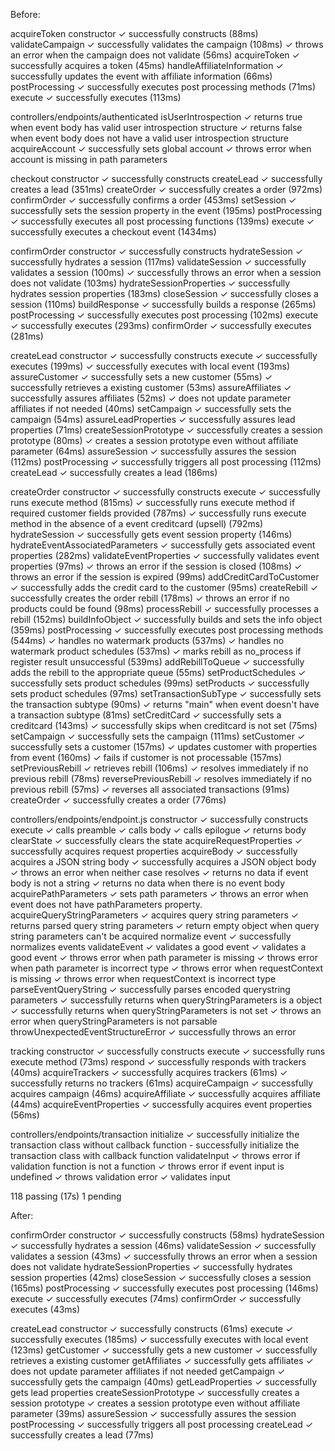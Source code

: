 Before:

  acquireToken
    constructor
      ✓ successfully constructs (88ms)
    validateCampaign
      ✓ successfully validates the campaign (108ms)
      ✓ throws an error when the campaign does not validate (56ms)
    acquireToken
      ✓ successfully acquires a token (45ms)
    handleAffiliateInformation
      ✓ successfully updates the event with affiliate information (66ms)
    postProcessing
      ✓ successfully executes post processing methods (71ms)
    execute
      ✓ successfully executes (113ms)

  controllers/endpoints/authenticated
    isUserIntrospection
      ✓ returns true when event body has valid user introspection structure
      ✓ returns false when event body does not have a valid user introspection structure
    acquireAccount
      ✓ successfully sets global account
      ✓ throws error when account is missing in path parameters

  checkout
    constructor
      ✓ successfully constructs
    createLead
      ✓ successfully creates a lead (351ms)
    createOrder
      ✓ successfully creates a order (972ms)
    confirmOrder
      ✓ successfully confirms a order (453ms)
    setSession
      ✓ successfully sets the session property in the event (195ms)
    postProcessing
      ✓ successfully executes all post processing functions (139ms)
    execute
      ✓ successfully executes a checkout event (1434ms)

  confirmOrder
    constructor
      ✓ successfully constructs
    hydrateSession
      ✓ successfully hydrates a session (117ms)
    validateSession
      ✓ successfully validates a session (100ms)
      ✓ successfully throws an error when a session does not validate (103ms)
    hydrateSessionProperties
      ✓ successfully hydrates session properties (183ms)
    closeSession
      ✓ successfully closes a session (110ms)
    buildResponse
      ✓ successfully builds a response (265ms)
    postProcessing
      ✓ successfully executes post processing (102ms)
    execute
      ✓ successfully executes (293ms)
    confirmOrder
      ✓ successfully executes (281ms)

  createLead
    constructor
      ✓ successfully constructs
    execute
      ✓ successfully executes (199ms)
      ✓ successfully executes with local event (193ms)
    assureCustomer
      ✓ successfully sets a new customer (55ms)
      ✓ successfully retrieves a existing customer (53ms)
    assureAffiliates
      ✓ successfully assures affiliates (52ms)
      ✓ does not update parameter affiliates if not needed (40ms)
    setCampaign
      ✓ successfully sets the campaign (54ms)
    assureLeadProperties
      ✓ successfully assures lead properties (71ms)
    createSessionPrototype
      ✓ successfully creates a session prototype (80ms)
      ✓ creates a session prototype even without affiliate parameter (64ms)
    assureSession
      ✓ successfully assures the session (112ms)
    postProcessing
      ✓ successfully triggers all post processing (112ms)
    createLead
      ✓ successfully creates a lead (186ms)

  createOrder
    constructor
      ✓ successfully constructs
    execute
      ✓ successfully runs execute method (815ms)
      ✓ successfully runs execute method if required customer fields provided (787ms)
      ✓ successfully runs execute method in the absence of a event creditcard (upsell) (792ms)
    hydrateSession
      ✓ successfully gets event session property (146ms)
    hydrateEventAssociatedParameters
      ✓ successfully gets associated event properties (282ms)
    validateEventProperties
      ✓ successfully validates event properties (97ms)
      ✓ throws an error if the session is closed (108ms)
      ✓ throws an error if the session is expired (99ms)
    addCreditCardToCustomer
      ✓ successfully adds the credit card to the customer (95ms)
    createRebill
      ✓ successfully creates the order rebill (178ms)
      ✓ throws an error if no products could be found (98ms)
    processRebill
      ✓ successfully processes a rebill (152ms)
    buildInfoObject
      ✓ successfully builds and sets the info object (359ms)
    postProcessing
      ✓ successfully executes post processing methods (544ms)
      ✓ handles no watermark products (537ms)
      ✓ handles no watermark product schedules (537ms)
      ✓ marks rebill as no_process if register result unsuccessful (539ms)
    addRebillToQueue
      ✓ successfully adds the rebill to the appropriate queue (55ms)
    setProductSchedules
      ✓ successfully sets product schedules (99ms)
    setProducts
      ✓ successfully sets product schedules (97ms)
    setTransactionSubType
      ✓ successfully sets the transaction subtype (90ms)
      ✓ returns "main" when event doesn't have a transaction subtype (81ms)
    setCreditCard
      ✓ successfully sets a creditcard (143ms)
      ✓ successfully skips when creditcard is not set (75ms)
    setCampaign
      ✓ successfully sets the campaign (111ms)
    setCustomer
      ✓ successfully sets a customer (157ms)
      ✓ updates customer with properties from event (160ms)
      ✓ fails if customer is not processable (157ms)
    setPreviousRebill
      ✓ retrieves rebill (106ms)
      ✓ resolves immediately if no previous rebill (78ms)
    reversePreviousRebill
      ✓ resolves immediately if no previous rebill (57ms)
      ✓ reverses all associated transactions (91ms)
    createOrder
      ✓ successfully creates a order (776ms)

  controllers/endpoints/endpoint.js
    constructor
      ✓ successfully constructs
    execute
      ✓ calls preamble
      ✓ calls body
      ✓ calls epilogue
      ✓ returns body
    clearState
      ✓ successfully clears the state
    acquireRequestProperties
      ✓ successfully acquires request properties
    acquireBody
      ✓ successfully acquires a JSON string body
      ✓ successfully acquires a JSON object body
      ✓ throws an error when neither case resolves
      ✓ returns no data if event body is not a string
      ✓ returns no data when there is no event body
    acquirePathParameters
      ✓ sets path parameters
      ✓ throws an error when event does not have pathParameters property.
    acquireQueryStringParameters
      ✓ acquires query string parameters
      ✓ returns parsed query string parameters
      ✓ return empty object when query string parameters can't be acquired
    normalize event
      ✓ successfully normalizes events
    validateEvent
      ✓ validates a good event
      ✓ validates a good event
      ✓ throws error when path parameter is missing
      ✓ throws error when path parameter is incorrect type
      ✓ throws error when requestContext is missing
      ✓ throws error when requestContext is incorrect type
    parseEventQueryString
      ✓ successfully parses encoded querystring parameters
      ✓ successfully returns when queryStringParameters is a object
      ✓ successfully returns when queryStringParameters is not set
      ✓ throws an error when queryStringParameters is not parsable
    throwUnexpectedEventStructureError
      ✓ successfully throws an error

  tracking
    constructor
      ✓ successfully constructs
    execute
      ✓ successfully runs execute method (73ms)
    respond
      ✓ successfully responds with trackers (40ms)
    acquireTrackers
      ✓ successfully acquires trackers (61ms)
      ✓ successfully returns no trackers (61ms)
    acquireCampaign
      ✓ successfully acquires campaign (46ms)
    acquireAffiliate
      ✓ successfully acquires affiliate (44ms)
    acquireEventProperties
      ✓ successfully acquires event properties (56ms)

  controllers/endpoints/transaction
    initialize
      ✓ successfully initialize the transaction class without callback function
      - successfully initialize the transaction class with callback function
    validateInput
      ✓ throws error if validation function is not a function
      ✓ throws error if event input is undefined
      ✓ throws validation error
      ✓ validates input


  118 passing (17s)
  1 pending

After:

  confirmOrder
    constructor
      ✓ successfully constructs (58ms)
    hydrateSession
      ✓ successfully hydrates a session (46ms)
    validateSession
      ✓ successfully validates a session (43ms)
      ✓ successfully throws an error when a session does not validate
    hydrateSessionProperties
      ✓ successfully hydrates session properties (42ms)
    closeSession
      ✓ successfully closes a session (165ms)
    postProcessing
      ✓ successfully executes post processing (146ms)
    execute
      ✓ successfully executes (74ms)
    confirmOrder
      ✓ successfully executes (43ms)

  createLead
    constructor
      ✓ successfully constructs (61ms)
    execute
      ✓ successfully executes (185ms)
      ✓ successfully executes with local event (123ms)
    getCustomer
      ✓ successfully gets a new customer
      ✓ successfully retrieves a existing customer
    getAffiliates
      ✓ successfully gets affiliates
      ✓ does not update parameter affiliates if not needed
    getCampaign
      ✓ successfully gets the campaign (40ms)
    getLeadProperties
      ✓ successfully gets lead properties
    createSessionPrototype
      ✓ successfully creates a session prototype
      ✓ creates a session prototype even without affiliate parameter (39ms)
    assureSession
      ✓ successfully assures the session
    postProcessing
      ✓ successfully triggers all post processing
    createLead
      ✓ successfully creates a lead (77ms)
